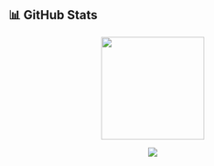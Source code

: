 ## 📊 GitHub Stats  

<p align="center">
  <img src="https://github-readme-stats.vercel.app/api?username=siddarammanur656&show_icons=true&theme=tokyonight&hide_border=true" height="180em" />
  <!--<img src="https://streak-stats.demolab.com?user=siddarammanur656&theme=tokyonight&hide_border=true" height="180em" />-->
</p>

<p align="center">
  <img src="https://github-readme-stats.vercel.app/api/top-langs/?username=siddarammanur656&layout=compact&theme=tokyonight&hide_border=true" />
</p>
